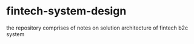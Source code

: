# fintech-system-design
the repository comprises of notes on solution architecture of fintech b2c system
